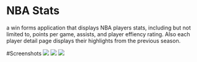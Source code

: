 # NBA Stats
a win forms application that displays NBA players stats, including but not limited to, points per game, assists, and player effiency rating. Also each player detail page displays their highlights from the previous season.


#Screenshots 
<img src="NBA_Stats\Screenshots\Screenshot (1).png">
<img src="NBA_Stats\Screenshots\Screenshot (3).png">
<img src="NBA_Stats\Screenshots\Screenshot (5).png">
